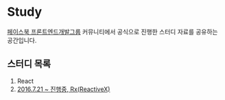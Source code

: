 # Study

[페이스북 프론트엔드개발그룹](https://www.facebook.com/groups/jslounge/) 커뮤니티에서 공식으로 진행한 스터디 자료를 공유하는 공간입니다.
 
## 스터디 목록
 
1. React
2. [2016.7.21 ~ 진행중, Rx(ReactiveX)](https://github.com/FrontEndDev-Group/Study/wiki/Rx-%EC%8A%A4%ED%84%B0%EB%94%94)
 
